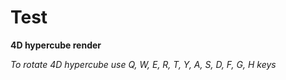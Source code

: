 # Test
**4D hypercube render**

*To rotate 4D hypercube use Q, W, E, R, T, Y, A, S, D, F, G, H keys*